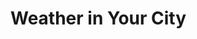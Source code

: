 <!DOCTYPE html>
<html>
<head>
  <title>Weather App</title>
</head>
<body>
  <h1>Weather in Your City</h1>
  <div id="weather-info"></div>

  <script>
    // Replace 'YOUR_API_KEY' with your OpenWeatherMap API key
    const apiKey = 'YOUR_API_KEY';

    // Replace 'YOUR_CITY' with the name of the city you want to get the weather for
    const city = 'YOUR_CITY';

    const weatherInfo = document.getElementById('weather-info');

    // Fetch weather data from the API
    fetch(`https://api.openweathermap.org/data/2.5/weather?q=${city}&appid=${apiKey}`)
      .then(response => response.json())
      .then(data => {
        const temperature = data.main.temp;
        const humidity = data.main.humidity;
        const description = data.weather[0].description;

        // Display the weather information
        weatherInfo.innerHTML = `
          <p>Temperature: ${temperature}°C</p>
          <p>Humidity: ${humidity}%</p>
          <p>Description: ${description}</p>
        `;
      })
      .catch(error => {
        console.error('Error fetching weather data:', error);
        weatherInfo.innerHTML = 'Unable to fetch weather data.';
      });
  </script>
</body>
</html>

